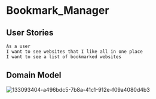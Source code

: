 # Bookmark_Manager
## User Stories
```
As a user
I want to see websites that I like all in one place
I want to see a list of bookmarked websites
```
## Domain Model
![133093404-a496bdc5-7b8a-41c1-912e-f09a4080d4b3](https://user-images.githubusercontent.com/86610397/133107676-258bc09a-9246-4bf7-9cc1-b9a337f797f1.png)

